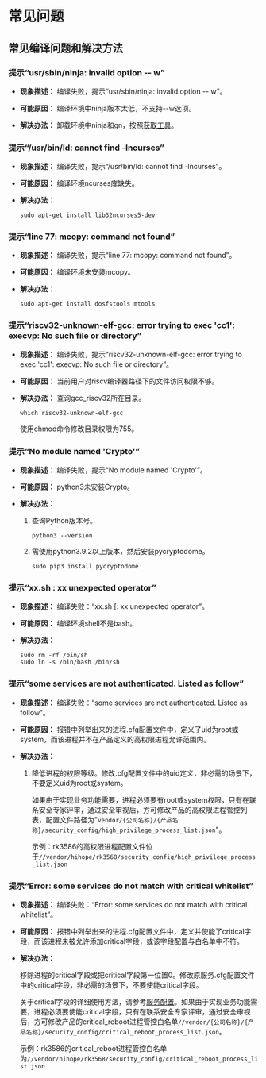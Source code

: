 # 常见问题

## 常见编译问题和解决方法

###  提示“usr/sbin/ninja: invalid option -- w”

- **现象描述：** 编译失败，提示“usr/sbin/ninja: invalid option -- w”。

- **可能原因：** 编译环境中ninja版本太低，不支持--w选项。

- **解决办法：** 卸载环境中ninja和gn，按照[获取工具](../../device-dev/get-code/gettools-ide.md)。

### 提示“/usr/bin/ld: cannot find -lncurses”

- **现象描述：** 编译失败，提示“/usr/bin/ld: cannot find -lncurses”。

- **可能原因：** 编译环境ncurses库缺失。

- **解决办法：**

  ```shell
  sudo apt-get install lib32ncurses5-dev
  ```

### 提示“line 77: mcopy: command not found”

- **现象描述：** 编译失败，提示“line 77: mcopy: command not found”。

- **可能原因：** 编译环境未安装mcopy。

- **解决办法：**

  ```shell
  sudo apt-get install dosfstools mtools
  ```

### 提示“riscv32-unknown-elf-gcc: error trying to exec 'cc1': execvp: No such file or directory”

- **现象描述：** 编译失败，提示“riscv32-unknown-elf-gcc: error trying to exec 'cc1': execvp: No such file or directory”。

- **可能原因：** 当前用户对riscv编译器路径下的文件访问权限不够。

- **解决办法：** 查询gcc_riscv32所在目录。

  ```shell
  which riscv32-unknown-elf-gcc
  ```

  使用chmod命令修改目录权限为755。

### 提示“No module named 'Crypto'”

- **现象描述：** 编译失败，提示“No module named 'Crypto'”。

- **可能原因：** python3未安装Crypto。

- **解决办法：**

  1. 查询Python版本号。

     ```shell
     python3 --version
     ```

  2. 需使用python3.9.2以上版本，然后安装pycryptodome。

     ```shell
     sudo pip3 install pycryptodome
     ```

### 提示“xx.sh : xx unexpected operator”

- **现象描述：** 编译失败：“xx.sh [: xx unexpected operator”。

- **可能原因：** 编译环境shell不是bash。

- **解决办法：**

  ```shell
  sudo rm -rf /bin/sh
  sudo ln -s /bin/bash /bin/sh
  ```


### 提示“some services are not authenticated. Listed as follow”

- **现象描述：** 编译失败：“some services are not authenticated. Listed as follow”。

- **可能原因：** 报错中列举出来的进程.cfg配置文件中，定义了uid为root或system，而该进程并不在产品定义的高权限进程允许范围内。

- **解决办法：**

  1. 降低进程的权限等级。修改.cfg配置文件中的uid定义，非必需的场景下，不要定义uid为root或system。

     如果由于实现业务功能需要，进程必须要有root或system权限，只有在联系安全专家评审，通过安全审视后，方可修改产品的高权限进程管控列表，配置文件路径为"`vendor/{公司名称}/{产品名称}/security_config/high_privilege_process_list.json`"。

     示例：rk3586的高权限进程配置文件位于`//vendor/hihope/rk3568/security_config/high_privilege_process_list.json`


### 提示“Error: some services do not match with critical whitelist”

- **现象描述：** 编译失败：“Error: some services do not match with critical whitelist”。

- **可能原因：** 报错中列举出来的进程.cfg配置文件中，定义并使能了critical字段，而该进程未被允许添加critical字段，或该字段配置与白名单中不符。

- **解决办法：**

     移除进程的critical字段或把critical字段第一位置0。修改原服务.cfg配置文件中的critical字段，非必需的场景下，不要使能critical字段。

     关于critical字段的详细使用方法，请参考[服务配置](subsys-boot-init-service.md)。如果由于实现业务功能需要，进程必须要使能critical字段，只有在联系安全专家评审，通过安全审视后，方可修改产品的critical_reboot进程管控白名单`//vendor/{公司名称}/{产品名称}/security_config/critical_reboot_process_list.json`。

     示例：rk3586的critical_reboot进程管控白名单为`//vendor/hihope/rk3568/security_config/critical_reboot_process_list.json`
